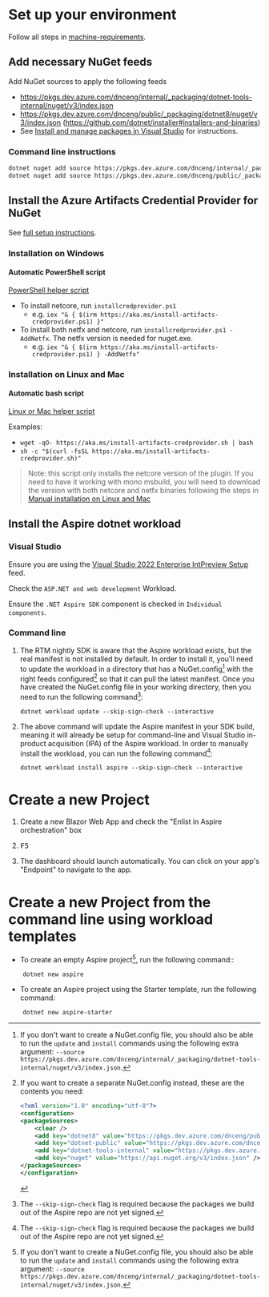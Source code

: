 # Set up your environment

Follow all steps in [machine-requirements](machine-requirements.md).

## Add necessary NuGet feeds

Add NuGet sources to apply the following feeds
- https://pkgs.dev.azure.com/dnceng/internal/_packaging/dotnet-tools-internal/nuget/v3/index.json
- https://pkgs.dev.azure.com/dnceng/public/_packaging/dotnet8/nuget/v3/index.json (https://github.com/dotnet/installer#installers-and-binaries)
- See [Install and manage packages in Visual Studio](https://learn.microsoft.com/nuget/consume-packages/install-use-packages-visual-studio#package-sources) for instructions.

### Command line instructions
```sh
dotnet nuget add source https://pkgs.dev.azure.com/dnceng/internal/_packaging/dotnet-tools-internal/nuget/v3/index.json
dotnet nuget add source https://pkgs.dev.azure.com/dnceng/public/_packaging/dotnet8/nuget/v3/index.json
```

## Install the Azure Artifacts Credential Provider for NuGet

See [full setup instructions](https://github.com/microsoft/artifacts-credprovider#setup).

### Installation on Windows

#### Automatic PowerShell script

[PowerShell helper script](https://github.com/microsoft/artifacts-credprovider/blob/master/helpers/installcredprovider.ps1)

- To install netcore, run `installcredprovider.ps1`
  - e.g. `iex "& { $(irm https://aka.ms/install-artifacts-credprovider.ps1) }"`
- To install both netfx and netcore, run `installcredprovider.ps1 -AddNetfx`. The netfx version is needed for nuget.exe.
  - e.g. `iex "& { $(irm https://aka.ms/install-artifacts-credprovider.ps1) } -AddNetfx"`

### Installation on Linux and Mac

#### Automatic bash script

[Linux or Mac helper script](https://github.com/microsoft/artifacts-credprovider/blob/master/helpers/installcredprovider.sh)

Examples:
- `wget -qO- https://aka.ms/install-artifacts-credprovider.sh | bash`
- `sh -c "$(curl -fsSL https://aka.ms/install-artifacts-credprovider.sh)"`

> Note: this script only installs the netcore version of the plugin. If you need to have it working with mono msbuild, you will need to download the version with both netcore and netfx binaries following the steps in [Manual installation on Linux and Mac](#installation-on-linux-and-mac)

## Install the Aspire dotnet workload

### Visual Studio

Ensure you are using the [Visual Studio 2022 Enterprise IntPreview Setup](https://aka.ms/vs/17/intpreview/vs_enterprise.exe) feed.

Check the `ASP.NET and web development` Workload.

Ensure the `.NET Aspire SDK` component is checked in `Individual components`.

### Command line

1. The RTM nightly SDK is aware that the Aspire workload exists, but the real manifest is not installed by default. In order to install it, you'll need to update the workload in a directory that has a NuGet.config[^3] with the right feeds configured[^2] so that it can pull the latest manifest. Once you have created the NuGet.config file in your working directory, then you need to run the following command[^1]:

    ```shell
    dotnet workload update --skip-sign-check --interactive
    ```

2. The above command will update the Aspire manifest in your SDK build, meaning it will already be setup for command-line and Visual Studio in-product acquisition (IPA) of the Aspire workload. In order to manually install the workload, you can run the following command[^1]:

    ```shell
    dotnet workload install aspire --skip-sign-check --interactive
    ```

[^1]: The `--skip-sign-check` flag is required because the packages we build out of the Aspire repo are not yet signed.
[^2]: If you want to create a separate NuGet.config instead, these are the contents you need:
      ```xml
      <?xml version="1.0" encoding="utf-8"?>
      <configuration>
      <packageSources>
          <clear />
          <add key="dotnet8" value="https://pkgs.dev.azure.com/dnceng/public/_packaging/dotnet8/nuget/v3/index.json" />
          <add key="dotnet-public" value="https://pkgs.dev.azure.com/dnceng/public/_packaging/dotnet-public/nuget/v3/index.json" />
          <add key="dotnet-tools-internal" value="https://pkgs.dev.azure.com/dnceng/internal/_packaging/dotnet-tools-internal/nuget/v3/index.json" />
          <add key="nuget" value="https://api.nuget.org/v3/index.json" />
      </packageSources>
      </configuration>
      ```
[^3]: If you don't want to create a NuGet.config file, you should also be able to run the `update` and `install` commands using the following extra argument: `--source https://pkgs.dev.azure.com/dnceng/internal/_packaging/dotnet-tools-internal/nuget/v3/index.json`.

# Create a new Project

1. Create a new Blazor Web App and check the "Enlist in Aspire orchestration" box

2. <kbd>F5</kbd>

3. The dashboard should launch automatically. You can click on your app's "Endpoint" to navigate to the app.

# Create a new Project from the command line using workload templates

- To create an empty Aspire project[^3], run the following command::

```shell
    dotnet new aspire
```

- To create an Aspire project using the Starter template, run the following command:

```shell
    dotnet new aspire-starter
```

[^3]: In order for these commands to work, you must have already installed the Aspire workload by following the steps in #Install-the-Aspire-dotnet-workload section.
